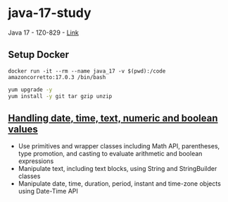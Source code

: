 # java-17-study

Java 17 - 1Z0-829 - [Link](https://education.oracle.com/java-se-17-developer/pexam_1Z0-829)

## Setup Docker

`docker run -it --rm --name java_17 -v $(pwd):/code amazoncorretto:17.0.3 /bin/bash`

```sh
yum upgrade -y
yum install -y git tar gzip unzip
```

## [Handling date, time, text, numeric and boolean values](./chapter01/README.md)

- Use primitives and wrapper classes including Math API, parentheses,
  type promotion, and casting to evaluate arithmetic and boolean expressions
- Manipulate text, including text blocks, using String and StringBuilder classes
- Manipulate date, time, duration, period, instant and time-zone objects using
  Date-Time API
